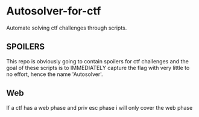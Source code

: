 # Autosolver-for-ctf
Automate solving ctf challenges through scripts.
## SPOILERS
This repo is obviously going to contain spoilers for ctf challenges and the goal of these scripts is to IMMEDIATELY capture the flag with very little to no  effort, hence the name 'Autosolver'. 
## Web
If a ctf has a web phase and priv esc phase i will only cover the web phase 
